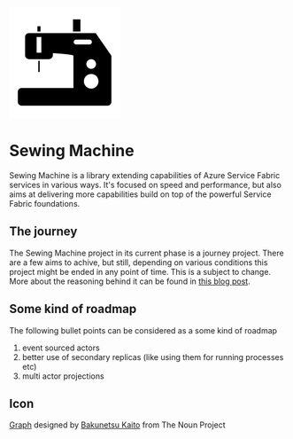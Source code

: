 ![Icon](icons/package_icon.png)

# Sewing Machine

Sewing Machine is a library extending capabilities of Azure Service Fabric services in various ways. It's focused on speed and performance, but also aims at delivering more capabilities build on top of the powerful Service Fabric foundations.

## The journey
The Sewing Machine project in its current phase is a journey project. There are a few aims to achive, but still, depending on various conditions this project might be ended in any point of time. This is a subject to change. More about the reasoning behind it can be found in [this blog post](http://blog.scooletz.com/2017/02/23/sewing-machine-for-service-fabric).

## Some kind of roadmap
The following bullet points can be considered as a some kind of roadmap

1. event sourced actors
1. better use of secondary replicas (like using them for running processes etc)
1. multi actor projections


## Icon
<a href="https://thenounproject.com/term/sewing-machine/858923/" target="_blank">Graph</a> designed by <a href="https://thenounproject.com/sevenknights_friendship/" target="_blank">Bakunetsu Kaito</a> from The Noun Project

